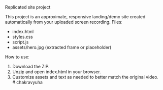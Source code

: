 Replicated site project

This project is an approximate, responsive landing/demo site created automatically from your uploaded screen recording.
Files:
- index.html
- styles.css
- script.js
- assets/hero.jpg  (extracted frame or placeholder)

How to use:
1. Download the ZIP.
2. Unzip and open index.html in your browser.
3. Customize assets and text as needed to better match the original video.
#   c h a k r a v y u h a  
 
